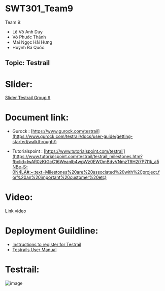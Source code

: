 # SWT301_Team9
 Team 9:
- Lê Võ Anh Duy
- Võ Phước Thành
- Mai Ngọc Hải Hưng
- Huỳnh Bá Quốc

## Topic: Testrail
# Slider:
[Slider Testrail Group 9](https://docs.google.com/presentation/d/1enAuO0NHSjPraiZuW3IhDbdoLeQD8GVf/edit#slide=id.p1)
# Document link:
- Gurock : [https://www.gurock.com/testrail](https://www.gurock.com/testrail/docs/user-guide/getting-started/walkthrough/)

- Tutorialspoint : [https://www.tutorialspoint.com/testrail](https://www.tutorialspoint.com/testrail/testrail_milestones.htm?fbclid=IwAR0zKtGcC16Weanlb4wpWz0EWOmBdvVNmzT9H2i7P7I1k_a5NBe-S-0N4LA#:~:text=Milestones%20are%20associated%20with%20project,for%20an%20important%20customer%20etc)
# Video:
[Link video]()

# Deployment Guildline:
- [Instructions to register for Testrail](https://docs.google.com/document/d/1-L-gWVBvgfznowXcbYPy3ap9IBAwdFSKZWC70MhWHfQ/edit?usp=sharing)
- [Testrails User Manual](https://docs.google.com/document/d/1iCNYlah3vU001VmBjp9xODTPz0qu5c_ZA4EBBgbklzk/edit?usp=sharing)

# Testrail:
![image](https://user-images.githubusercontent.com/104615629/178334336-629db5db-5176-4260-a2f6-0ad72bdb123b.png)






